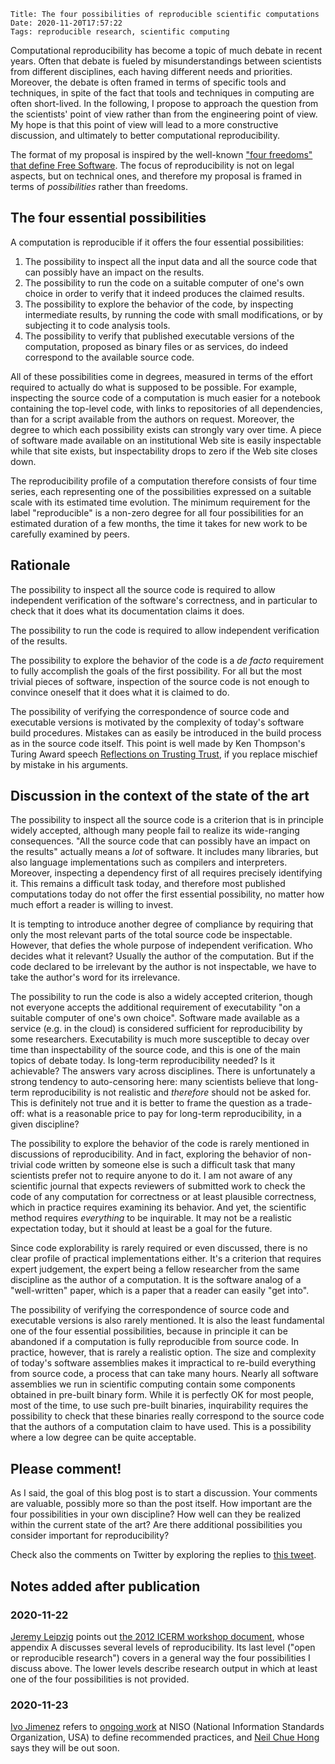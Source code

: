     Title: The four possibilities of reproducible scientific computations
    Date: 2020-11-20T17:57:22
    Tags: reproducible research, scientific computing

Computational reproducibility has become a topic of much debate in recent years. Often that debate is fueled by misunderstandings between scientists from different disciplines, each having different needs and priorities. Moreover, the debate is often framed in terms of specific tools and techniques, in spite of the fact that tools and techniques in computing are often short-lived. In the following, I propose to approach the question from the scientists' point of view rather than from the engineering point of view. My hope is that this point of view will lead to a more constructive discussion, and ultimately to better computational reproducibility.

<!-- more -->

The format of my proposal is inspired by the well-known ["four freedoms" that define Free Software](https://www.gnu.org/philosophy/free-sw.en.html). The focus of reproducibility is not on legal aspects, but on technical ones, and therefore my proposal is framed in terms of *possibilities* rather than freedoms.

## The four essential possibilities

A computation is reproducible if it offers the four essential possibilities:

1. The possibility to inspect all the input data and all the source code that can possibly have an impact on the results.
2. The possibility to run the code on a suitable computer of one's own choice in order to verify that it indeed produces the claimed results.
3. The possibility to explore the behavior of the code, by inspecting intermediate results, by running the code with small modifications, or by subjecting it to code analysis tools.
4. The possibility to verify that published executable versions of the computation, proposed as binary files or as services, do indeed correspond to the available source code.

All of these possibilities come in degrees, measured in terms of the effort required to actually do what is supposed to be possible. For example, inspecting the source code of a computation is much easier for a notebook containing the top-level code, with links to repositories of all dependencies, than for a script available from the authors on request. Moreover, the degree to which each possibility exists can strongly vary over time. A piece of software made available on an institutional Web site is easily inspectable while that site exists, but inspectability drops to zero if the Web site closes down.

The reproducibility profile of a computation therefore consists of four time series, each representing one of the possibilities expressed on a suitable scale with its estimated time evolution. The minimum requirement for the label "reproducible" is a non-zero degree for all four possibilities for an estimated duration of a few months, the time it takes for new work to be carefully examined by peers.

## Rationale

The possibility to inspect all the source code is required to allow independent verification of the software's correctness, and in particular to check that it does what its documentation claims it does.

The possibility to run the code is required to allow independent verification of the results.

The possibility to explore the behavior of the code is a *de facto* requirement to fully accomplish the goals of the first possibility. For all but the most trivial pieces of software, inspection of the source code is not enough to convince oneself that it does what it is claimed to do.

The possibility of verifying the correspondence of source code and executable versions is motivated by the complexity of today's software build procedures. Mistakes can as easily be introduced in the build process as in the source code itself. This point is well made by Ken Thompson's Turing Award speech [Reflections on Trusting Trust](https://www.cs.cmu.edu/~rdriley/487/papers/Thompson_1984_ReflectionsonTrustingTrust.pdf), if you replace mischief by mistake in his arguments.

## Discussion in the context of the state of the art

The possibility to inspect all the source code is a criterion that is in principle widely accepted, although many people fail to realize its wide-ranging consequences. "All the source code that can possibly have an impact on the results" actually means a *lot* of software. It includes many libraries, but also language implementations such as compilers and interpreters. Moreover, inspecting a dependency first of all requires precisely identifying it. This remains a difficult task today, and therefore most published computations today do not offer the first essential possibility, no matter how much effort a reader is willing to invest.

It is tempting to introduce another degree of compliance by requiring that only the most relevant parts of the total source code be inspectable. However, that defies the whole purpose of independent verification. Who decides what it relevant? Usually the author of the computation. But if the code declared to be irrelevant by the author is not inspectable, we have to take the author's word for its irrelevance.

The possibility to run the code is also a widely accepted criterion, though not everyone accepts the additional requirement of executability "on a suitable computer of one's own choice". Software made available as a service (e.g. in the cloud) is considered sufficient for reproducibility by some researchers. Executability is much more susceptible to decay over time than inspectability of the source code, and this is one of the main topics of debate today. Is long-term reproducibility needed? Is it achievable? The answers vary across disciplines. There is unfortunately a strong tendency to auto-censoring here: many scientists believe that long-term reproducibility is not realistic and *therefore* should not be asked for. This is definitely not true and it is better to frame the question as a trade-off: what is a reasonable price to pay for long-term reproducibility, in a given discipline?

The possibility to explore the behavior of the code is rarely mentioned in discussions of reproducibility. And in fact, exploring the behavior of non-trivial code written by someone else is such a difficult task that many scientists prefer not to require anyone to do it. I am not aware of any scientific journal that expects reviewers of submitted work to check the code of any computation for correctness or at least plausible correctness, which in practice requires examining its behavior. And yet, the scientific method requires *everything* to be inquirable. It may not be a realistic expectation today, but it should at least be a goal for the future.

Since code explorability is rarely required or even discussed, there is no clear profile of practical implementations either. It's a criterion that requires expert judgement, the expert being a fellow researcher from the same discipline as the author of a computation. It is the software analog of a "well-written" paper, which is a paper that a reader can easily "get into".

The possibility of verifying the correspondence of source code and executable versions is also rarely mentioned. It is also the least fundamental one of the four essential possibilities, because in principle it can be abandoned if a computation is fully reproducible from source code. In practice, however, that is rarely a realistic option. The size and complexity of today's software assemblies makes it impractical to re-build everything from source code, a process that can take many hours. Nearly all software assemblies we run in scientific computing contain some components obtained in pre-built binary form. While it is perfectly OK for most people, most of the time, to use such pre-built binaries, inquirability requires the possibility to check that these binaries really correspond to the source code that the authors of a computation claim to have used. This is a possibility where a low degree can be quite acceptable.

## Please comment!

As I said, the goal of this blog post is to start a discussion. Your comments are valuable, possibly more so than the post itself. How important are the four possibilities in your own discipline? How well can they be realized within the current state of the art? Are there additional possibilities you consider important for reproducibility?

Check also the comments on Twitter by exploring the replies to [this tweet](https://twitter.com/khinsen/status/1329832546474061824).


## Notes added after publication

### 2020-11-22

[Jeremy Leipzig](https://twitter.com/jermdemo/status/1329866889867059200) points out 
[the 2012 ICERM workshop document](https://icerm.brown.edu/topical_workshops/tw12-5-rcem/icerm_report.pdf), whose appendix A discusses several levels of reproducibility. Its last level ("open or reproducible research") covers in a general way the four possibilities I discuss above. The lower levels describe research output in which at least one of the four possibilities is not provided.

### 2020-11-23

[Ivo Jimenez](https://twitter.com/ivotron/status/1329873600472621057) refers to [ongoing work](https://www.niso.org/standards-committees/reproducibility-badging) at NISO (National Information Standards Organization, USA) to define recommended practices, and [Neil Chue Hong](https://twitter.com/npch/status/1330453823568171008) says they will be out soon.
